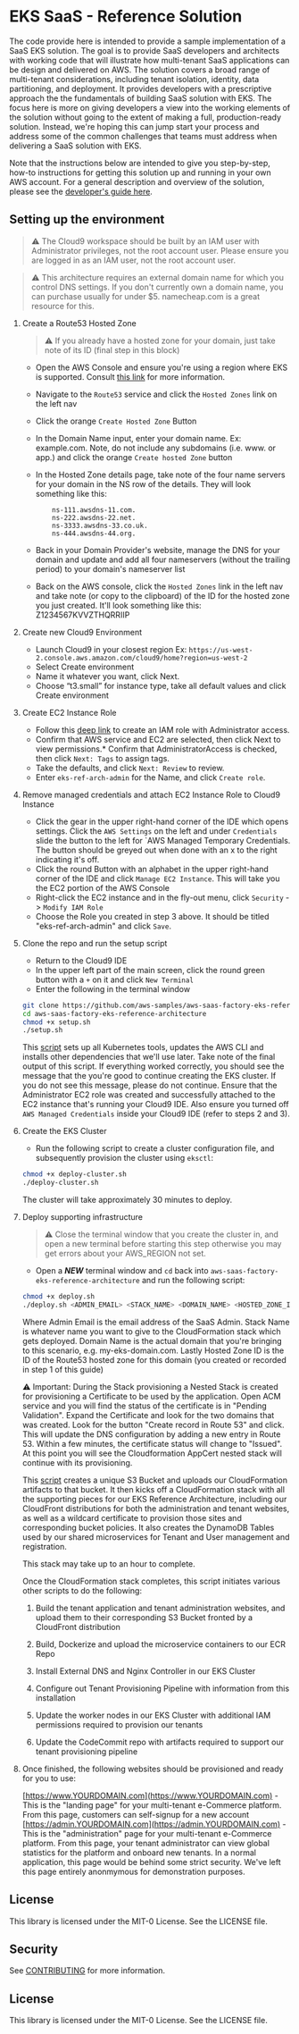 # EKS SaaS - Reference Solution

The code provide here is intended to provide a sample implementation of a SaaS EKS solution. The goal is to provide SaaS developers and architects with working code that will illustrate how multi-tenant SaaS applications can be design and delivered on AWS. The solution covers a broad range of multi-tenant considerations, including tenant isolation, identity, data partitioning, and deployment. It provides developers with a prescriptive approach the the fundamentals of building SaaS solution with EKS. The focus here is more on giving developers a view into the working elements of the solution without going to the extent of making a full, production-ready solution. Instead, we're hoping this can jump start your process and address some of the common challenges that teams must address when delivering a SaaS solution with EKS.

Note that the instructions below are intended to give you step-by-step, how-to instructions for getting this solution up and running in your own AWS account. For a general description and overview of the solution, please see the [developer's guide here](GUIDE.md).

## Setting up the environment

> :warning: The Cloud9 workspace should be built by an IAM user with Administrator privileges, not the root account user. Please ensure you are logged in as an IAM user, not the root account user.

> :warning: This architecture requires an external domain name for which you control DNS settings. If you don't currently own a domain name, you can purchase usually for under $5. namecheap.com is a great resource for this.

1. Create a Route53 Hosted Zone
    > :warning: If you already have a hosted zone for your domain, just take note of its ID (final step in this block)
    * Open the AWS Console and ensure you're using a region where EKS is supported. Consult [this link](https://aws.amazon.com/about-aws/global-infrastructure/regional-product-services/) for more information.
    * Navigate to the `Route53` service and click the `Hosted Zones` link on the left nav
    * Click the orange `Create Hosted Zone` Button
    * In the Domain Name input, enter your domain name. Ex: example.com. Note, do not include any subdomains (i.e. www. or app.) and click the orange `Create hosted Zone` button
    * In the Hosted Zone details page, take note of the four name servers for your domain in the NS row of the details. They will look something like this:

        ```code
            ns-111.awsdns-11.com.
            ns-222.awsdns-22.net.
            ns-3333.awsdns-33.co.uk.
            ns-444.awsdns-44.org.
        ```

    * Back in your Domain Provider's website, manage the DNS for your domain and update and add all four nameservers (without the trailing period) to your domain's nameserver list
    * Back on the AWS console, click the `Hosted Zones` link in the left nav and take note (or copy to the clipboard) of the ID for the hosted zone you just created. It'll look something like this: Z1234567KVVZTHQRRIIP
2. Create new Cloud9 Environment
    * Launch Cloud9 in your closest region Ex: `https://us-west-2.console.aws.amazon.com/cloud9/home?region=us-west-2`
    * Select Create environment
    * Name it whatever you want, click Next.
    * Choose “t3.small” for instance type, take all default values and click Create environment
3. Create EC2 Instance Role
    * Follow this [deep link](https://console.aws.amazon.com/iam/home#/roles$new?step=review&commonUseCase=EC2%2BEC2&selectedUseCase=EC2&policies=arn:aws:iam::aws:policy%2FAdministratorAccess) to create an IAM role with Administrator access.
    * Confirm that AWS service and EC2 are selected, then click Next to view permissions.* Confirm that AdministratorAccess is checked, then click `Next: Tags` to assign tags.
    * Take the defaults, and click `Next: Review` to review.
    * Enter `eks-ref-arch-admin` for the Name, and click `Create role`.
4. Remove managed credentials and attach EC2 Instance Role to Cloud9 Instance
    * Click the gear in the upper right-hand corner of the IDE which opens settings. Click the `AWS Settings` on the left and under `Credentials` slide the button to the left for `AWS Managed Temporary Credentials. The button should be greyed out when done with an x to the right indicating it's off.
    * Click the round Button with an alphabet in the upper right-hand corner of the IDE and click `Manage EC2 Instance`. This will take you the EC2 portion of the AWS Console
    * Right-click the EC2 instance and in the fly-out menu, click `Security` -> `Modify IAM Role`
    * Choose the Role you created in step 3 above. It should be titled "eks-ref-arch-admin" and click `Save`.
5. Clone the repo and run the setup script
    * Return to the Cloud9 IDE
    * In the upper left part of the main screen, click the round green button with a `+` on it and click `New Terminal`
    * Enter the following in the terminal window

    ```bash
    git clone https://github.com/aws-samples/aws-saas-factory-eks-reference-architecture
    cd aws-saas-factory-eks-reference-architecture
    chmod +x setup.sh
    ./setup.sh
   ```

   This [script](./setup.sh) sets up all Kubernetes tools, updates the AWS CLI and installs other dependencies that we'll use later. Take note of the final output of this script. If everything worked correctly, you should see the message that the you're good to continue creating the EKS cluster. If you do not see this message, please do not continue. Ensure that the Administrator EC2 role was created and successfully attached to the EC2 instance that's running your Cloud9 IDE. Also ensure you turned off `AWS Managed Credentials` inside your Cloud9 IDE (refer to steps 2 and 3).

6. Create the EKS Cluster
    * Run the following script to create a cluster configuration file, and subsequently provision the cluster using `eksctl`:

    ```bash
    chmod +x deploy-cluster.sh
    ./deploy-cluster.sh
    ```

    The cluster will take approximately 30 minutes to deploy.

7. Deploy supporting infrastructure
    > :warning: Close the terminal window that you create the cluster in, and open a new terminal before starting this step otherwise you may get errors about your AWS_REGION not set.
    * Open a **_NEW_** terminal window and `cd` back into `aws-saas-factory-eks-reference-architecture` and run the following script:

    ```bash
    chmod +x deploy.sh
    ./deploy.sh <ADMIN_EMAIL> <STACK_NAME> <DOMAIN_NAME> <HOSTED_ZONE_ID>
    ```

    Where Admin Email is the email address of the SaaS Admin. Stack Name is whatever name you want to give to the CloudFormation stack which gets deployed. Domain Name is the actual domain that you're bringing to this scenario, e.g. my-eks-domain.com. Lastly Hosted Zone ID is the ID of the Route53 hosted zone for this domain (you created or recorded in step 1 of this guide)

    :warning: Important: During the Stack provisioning a Nested Stack is created for provisioning a Certificate to be used by the application. Open ACM service and you will find the status of the certificate is in "Pending Validation". Expand the Certificate and look for the two domains that was created. Look for the button "Create record in Route 53" and click. This will update the DNS configuration by adding a new entry in Route 53. Within a few minutes, the certificate status will change to "Issued". At this point you will see the Cloudformation AppCert nested stack will continue with its provisioning.

    This [script](./deploy.sh) creates a unique S3 Bucket and uploads our CloudFormation artifacts to that bucket. It then kicks off a CloudFormation stack with all the supporting pieces for our EKS Reference Architecture, including our CloudFront distributions for both the administration and tenant websites, as well as a wildcard certificate to provision those sites and corresponding bucket policies. It also creates the DynamoDB Tables used by our shared microservices for Tenant and User management and registration.

    This stack may take up to an hour to complete.

    Once the CloudFormation stack completes, this script initiates various other scripts to do the following:

    1. Build the tenant application and tenant administration websites, and upload them to their corresponding S3 Bucket fronted by a CloudFront distribution

    2. Build, Dockerize and upload the microservice containers to our ECR Repo

    3. Install External DNS and Nginx Controller in our EKS Cluster

    4. Configure out Tenant Provisioning Pipeline with information from this installation

    5. Update the worker nodes in our EKS Cluster with additional IAM permissions required to provision our tenants

    6. Update the CodeCommit repo with artifacts required to support our tenant provisioning pipeline

8. Once finished, the following websites should be provisioned and ready for you to use:

    [https://www.YOURDOMAIN.com](https://www.YOURDOMAIN.com) - This is the "landing page" for your multi-tenant e-Commerce platform. From this page, customers can self-signup for a new account
    [https://admin.YOURDOMAIN.com](https://admin.YOURDOMAIN.com) - This is the "administration" page for your multi-tenant e-Commerce platform. From this page, your tenant administrator can view global statistics for the platform and onboard new tenants. In a normal application, this page would be behind some strict security. We've left this page entirely anonmymous for demonstration purposes.

## License

This library is licensed under the MIT-0 License. See the LICENSE file.
## Security

See [CONTRIBUTING](CONTRIBUTING.md#security-issue-notifications) for more information.

## License

This library is licensed under the MIT-0 License. See the LICENSE file.

